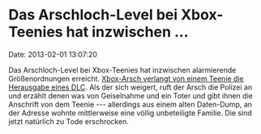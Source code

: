 Das Arschloch-Level bei Xbox-Teenies hat inzwischen \...
========================================================

Date: 2013-02-01 13:07:20

Das Arschloch-Level bei Xbox-Teenies hat inzwischen alarmierende
Größenordnungen erreicht. [Xbox-Arsch verlangt von einem Teenie die
Herausgabe eines
DLC](http://www.nbcnews.com/technology/technolog/xbox-hack-brings-heavily-armed-cops-frightened-familys-home-1B8198403).
Als der sich weigert, ruft der Arsch die Polizei an und erzählt denen
was von Geiselnahme und ein Toter und gibt ihnen die Anschrift von dem
Teenie --- allerdings aus einem alten Daten-Dump, an der Adresse wohnte
mittlerweise eine völlig unbeteiligte Familie. Die sind jetzt natürlich
zu Tode erschrocken.
